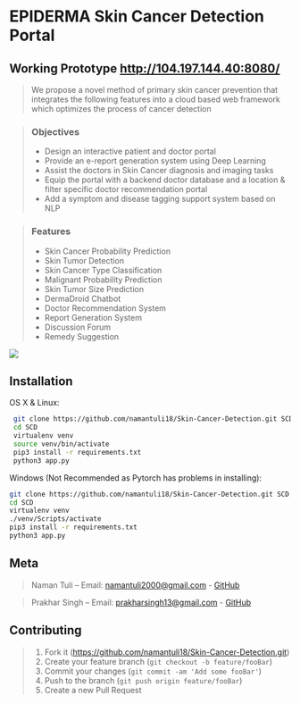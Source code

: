 # EPIDERMA Skin Cancer Detection Portal
## Working Prototype http://104.197.144.40:8080/
> We propose a novel method of primary skin cancer prevention that integrates the following features into a cloud based web framework which optimizes the process of cancer detection

>### Objectives 
 >* Design an interactive patient and doctor portal
 >* Provide an e-report generation system using Deep Learning
 >* Assist the doctors in Skin Cancer diagnosis and imaging tasks
 >* Equip the portal with a backend doctor database and a location & filter specific doctor recommendation portal
 >* Add a symptom and disease tagging support system based on NLP

>### Features
  >* Skin Cancer Probability Prediction
  >* Skin Tumor Detection 
  >* Skin Cancer Type Classification
  >* Malignant Probability Prediction
  >* Skin Tumor Size Prediction
  >* DermaDroid Chatbot
  >* Doctor Recommendation System
  >* Report Generation System
  >* Discussion Forum
  >* Remedy Suggestion



![](header.png)

## Installation

OS X & Linux:

```sh
 git clone https://github.com/namantuli18/Skin-Cancer-Detection.git SCD
 cd SCD
 virtualenv venv
 source venv/bin/activate
 pip3 install -r requirements.txt
 python3 app.py
```

Windows (Not Recommended as Pytorch has problems in installing):

```sh
git clone https://github.com/namantuli18/Skin-Cancer-Detection.git SCD
cd SCD
virtualenv venv
./venv/Scripts/activate
pip3 install -r requirements.txt
python3 app.py
```

## Meta

> Naman Tuli – Email: namantuli2000@gmail.com -
[GitHub](https://github.com/namantuli18)

> Prakhar Singh – Email: prakharsingh13@gmail.com -
[GitHub](https://github.com/prakharsingh1312)

## Contributing

>1. Fork it (<https://github.com/namantuli18/Skin-Cancer-Detection.git>)
>2. Create your feature branch (`git checkout -b feature/fooBar`)
>3. Commit your changes (`git commit -am 'Add some fooBar'`)
>4. Push to the branch (`git push origin feature/fooBar`)
>5. Create a new Pull Request

<!-- Markdown link & img dfn's -->
[npm-image]: https://img.shields.io/npm/v/datadog-metrics.svg?style=flat-square
[npm-url]: https://npmjs.org/package/datadog-metrics
[npm-downloads]: https://img.shields.io/npm/dm/datadog-metrics.svg?style=flat-square
[travis-image]: https://img.shields.io/travis/dbader/node-datadog-metrics/master.svg?style=flat-square
[travis-url]: https://travis-ci.org/dbader/node-datadog-metrics
[wiki]: https://github.com/yourname/yourproject/wiki
